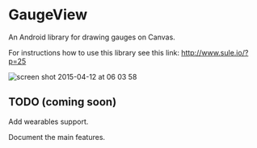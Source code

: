 GaugeView
=========

An Android library for drawing gauges on Canvas.

For instructions how to use this library see this link:
http://www.sule.io/?p=25


![screen shot 2015-04-12 at 06 03 58](https://cloud.githubusercontent.com/assets/3107367/7104368/098ac554-e0db-11e4-9e79-5c9c0e2085cf.png)


TODO (coming soon)
------------------

Add wearables support.

Document the main features.

